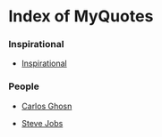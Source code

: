 
# Index of MyQuotes


### Inspirational

- [Inspirational](./inspirational)
                        

### People

- [Carlos Ghosn](./carlosghosn)
                        
- [Steve Jobs](./stevejobs)
                        
